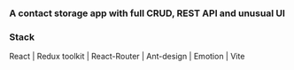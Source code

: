 ### A contact storage app with full CRUD, REST API and unusual UI
### Stack

React | Redux toolkit | React-Router | Ant-design | Emotion | Vite
